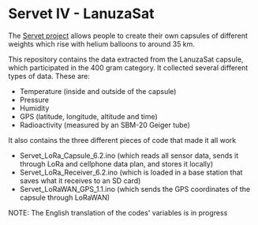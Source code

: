 # Servet IV - LanuzaSat
The [Servet project](https://servet.ibercivis.es/) allows people to create their own capsules of different weights which rise with helium balloons to around 35 km.

This repository contains the data extracted from the LanuzaSat capsule, which participated in the 400 gram category. It collected several different types of data. These are:
* Temperature (inside and outside of the capsule)
* Pressure
* Humidity
* GPS (latitude, longitude, altitude and time)
* Radioactivity (measured by an SBM-20 Geiger tube)

It also contains the three different pieces of code that made it all work
* Servet_LoRa_Capsule_6.2.ino (which reads all sensor data, sends it through LoRa and cellphone data plan, and stores it locally)
* Servet_LoRa_Receiver_6.2.ino (which is loaded in a base station that saves what it receives to an SD card)
* Servet_LoRaWAN_GPS_1.1.ino (which sends the GPS coordinates of the capsule through LoRaWAN)

NOTE: The English translation of the codes' variables is in progress
